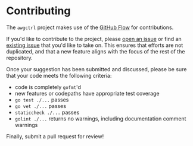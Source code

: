 # Contributing

The `awgctrl` project makes use of the [GitHub Flow](https://guides.github.com/introduction/flow/)
for contributions.

If you'd like to contribute to the project, please
[open an issue](https://github.com/karalef/awgctrl/issues/new) or find an
[existing issue](https://github.com/karalef/awgctrl/issues) that you'd like
to take on.  This ensures that efforts are not duplicated, and that a new feature
aligns with the focus of the rest of the repository.

Once your suggestion has been submitted and discussed, please be sure that your
code meets the following criteria:

- code is completely `gofmt`'d
- new features or codepaths have appropriate test coverage
- `go test ./...` passes
- `go vet ./...` passes
- `staticcheck ./...` passes
- `golint ./...` returns no warnings, including documentation comment warnings

Finally, submit a pull request for review!
